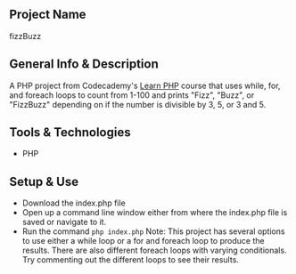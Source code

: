 ## Project Name
fizzBuzz

## General Info & Description
A PHP project from Codecademy's [Learn PHP](https://www.codecademy.com/learn/learn-php) course that uses while, for, and foreach 
loops to count from 1-100 and prints "Fizz", "Buzz", or "FizzBuzz" depending on if the number is divisible by 3, 5, or 3 and 5.

## Tools & Technologies
- PHP

## Setup & Use
- Download the index.php file
- Open up a command line window either from where the index.php file is saved or navigate to it. 
- Run the command `php index.php` 
Note: This project has several options to use either a while loop or a for and foreach loop to produce the results. There are also 
different foreach loops with varying conditionals. Try commenting out the different loops to see their results. 
